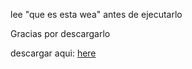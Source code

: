 lee "que es esta wea" antes de ejecutarlo

Gracias por descargarlo

descargar aqui: [here](https://github.com/Fkcuim/instalador/releases)
